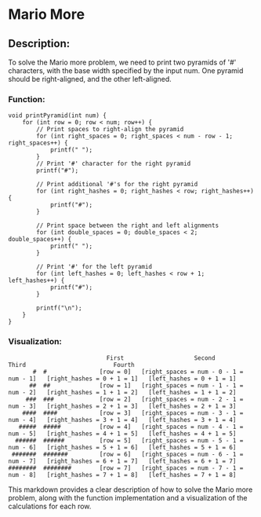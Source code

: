 # Mario More

## Description:
To solve the Mario more problem, we need to print two pyramids of '#' characters, with the base width specified by the input num. One pyramid should be right-aligned, and the other left-aligned.

### Function:
```Copy code
void printPyramid(int num) {
    for (int row = 0; row < num; row++) {
        // Print spaces to right-align the pyramid
        for (int right_spaces = 0; right_spaces < num - row - 1; right_spaces++) {
            printf(" ");
        }
        // Print '#' character for the right pyramid
        printf("#");

        // Print additional '#'s for the right pyramid
        for (int right_hashes = 0; right_hashes < row; right_hashes++) {
            printf("#");
        }

        // Print space between the right and left alignments
        for (int double_spaces = 0; double_spaces < 2; double_spaces++) {
            printf(" ");
        }

        // Print '#' for the left pyramid
        for (int left_hashes = 0; left_hashes < row + 1; left_hashes++) {
            printf("#");
        }

        printf("\n");
    }
}
```

### Visualization:
```
                            First                    Second                            Third                         Fourth
       #  #               [row = 0]   [right_spaces = num - 0 - 1 = num - 1]   [right_hashes = 0 + 1 = 1]   [left_hashes = 0 + 1 = 1]
      ##  ##              [row = 1]   [right_spaces = num - 1 - 1 = num - 2]   [right_hashes = 1 + 1 = 2]   [left_hashes = 1 + 1 = 2]
     ###  ###             [row = 2]   [right_spaces = num - 2 - 1 = num - 3]   [right_hashes = 2 + 1 = 3]   [left_hashes = 2 + 1 = 3]
    ####  ####            [row = 3]   [right_spaces = num - 3 - 1 = num - 4]   [right_hashes = 3 + 1 = 4]   [left_hashes = 3 + 1 = 4]
   #####  #####           [row = 4]   [right_spaces = num - 4 - 1 = num - 5]   [right_hashes = 4 + 1 = 5]   [left_hashes = 4 + 1 = 5]
  ######  ######          [row = 5]   [right_spaces = num - 5 - 1 = num - 6]   [right_hashes = 5 + 1 = 6]   [left_hashes = 5 + 1 = 6]
 #######  #######         [row = 6]   [right_spaces = num - 6 - 1 = num - 7]   [right_hashes = 6 + 1 = 7]   [left_hashes = 6 + 1 = 7]
########  ########        [row = 7]   [right_spaces = num - 7 - 1 = num - 8]   [right_hashes = 7 + 1 = 8]   [left_hashes = 7 + 1 = 8]
```

This markdown provides a clear description of how to solve the Mario more problem, along with the function implementation and a visualization of the calculations for each row.
